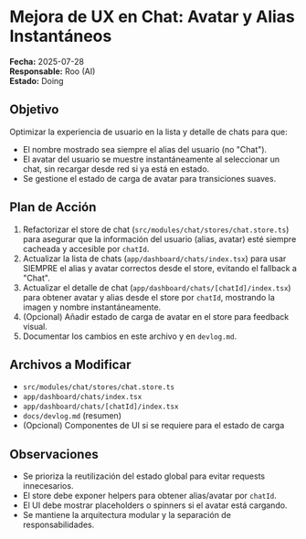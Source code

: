 # Mejora de UX en Chat: Avatar y Alias Instantáneos

**Fecha:** 2025-07-28  
**Responsable:** Roo (AI)  
**Estado:** Doing

## Objetivo

Optimizar la experiencia de usuario en la lista y detalle de chats para que:

- El nombre mostrado sea siempre el alias del usuario (no "Chat").
- El avatar del usuario se muestre instantáneamente al seleccionar un chat, sin recargar desde red si ya está en estado.
- Se gestione el estado de carga de avatar para transiciones suaves.

## Plan de Acción

1. Refactorizar el store de chat (`src/modules/chat/stores/chat.store.ts`) para asegurar que la información del usuario (alias, avatar) esté siempre cacheada y accesible por `chatId`.
2. Actualizar la lista de chats (`app/dashboard/chats/index.tsx`) para usar SIEMPRE el alias y avatar correctos desde el store, evitando el fallback a "Chat".
3. Actualizar el detalle de chat (`app/dashboard/chats/[chatId]/index.tsx`) para obtener avatar y alias desde el store por `chatId`, mostrando la imagen y nombre instantáneamente.
4. (Opcional) Añadir estado de carga de avatar en el store para feedback visual.
5. Documentar los cambios en este archivo y en `devlog.md`.

## Archivos a Modificar

- `src/modules/chat/stores/chat.store.ts`
- `app/dashboard/chats/index.tsx`
- `app/dashboard/chats/[chatId]/index.tsx`
- `docs/devlog.md` (resumen)
- (Opcional) Componentes de UI si se requiere para el estado de carga

## Observaciones

- Se prioriza la reutilización del estado global para evitar requests innecesarios.
- El store debe exponer helpers para obtener alias/avatar por `chatId`.
- El UI debe mostrar placeholders o spinners si el avatar está cargando.
- Se mantiene la arquitectura modular y la separación de responsabilidades.
